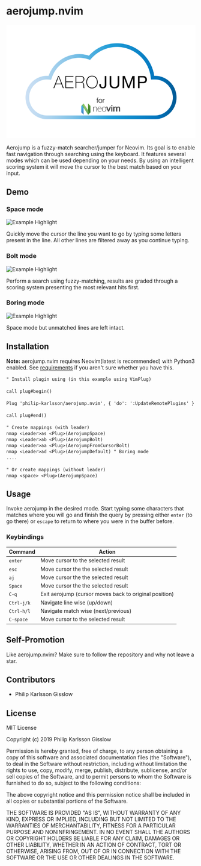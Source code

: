 # aerojump.nvim


![Aerojump logo](img/logo.svg?sanitize=true)

Aerojump is a fuzzy-match searcher/jumper for Neovim. Its goal is to enable fast
navigation through searching using the keyboard. It features several modes
which can be used depending on your needs. By using an intelligent scoring
system it will move the cursor to the best match based on your input.

## Demo

### Space mode
![Example Highlight](https://imgur.com/eUYLI3Q.gif)

Quickly move the cursor the line you want to go by typing some letters
present in the line. All other lines are filtered away as you continue typing.

### Bolt mode
![Example Highlight](https://imgur.com/evbd5Ad.gif)

Perform a search using fuzzy-matching, results are graded through a scoring system
presenting the most relevant hits first.

### Boring mode
![Example Highlight](https://imgur.com/prtHSML.gif)

Space mode but unmatched lines are left intact.

## Installation

**Note:** aerojump.nvim requires Neovim(latest is recommended) with Python3 enabled.
See [requirements](#requirements) if you aren't sure whether you have this.

```vim
" Install plugin using (in this example using VimPlug)

call plug#begin()

Plug 'philip-karlsson/aerojump.nvim', { 'do': ':UpdateRemotePlugins' }

call plug#end()

" Create mappings (with leader)
nmap <Leader>as <Plug>(AerojumpSpace)
nmap <Leader>ab <Plug>(AerojumpBolt)
nmap <Leader>aa <Plug>(AerojumpFromCursorBolt)
nmap <Leader>ad <Plug>(AerojumpDefault) " Boring mode
....

" Or create mappings (without leader)
nmap <space> <Plug>(AerojumpSpace)
```

## Usage

Invoke aerojump in the desired mode. Start typing some characters that matches
where you will go and finish the query by pressing either `enter` (to go there)
or `escape` to return to where you were in the buffer before.

### Keybindings
| Command               | Action                                                                                |
| ---                   | ---                                                                                   |
| `enter`               | Move cursor to the selected result
| `esc`                 | Move cursor the the selected result
| `aj`                  | Move cursor the the selected result
| `Space`               | Move cursor the the selected result
| `C-q`                 | Exit aerojump (cursor moves back to original position)
| `Ctrl-j/k`            | Navigate line wise (up/down)
| `Ctrl-h/l`            | Navigate match wise (next/previous)
| `C-space`             | Move cursor to the selected result

## Self-Promotion
Like aerojump.nvim? Make sure to follow the repository and why not leave a star.

## Contributors
- Philip Karlsson Gisslow

## License
MIT License

Copyright (c) 2019 Philip Karlsson Gisslow

Permission is hereby granted, free of charge, to any person obtaining a copy
of this software and associated documentation files (the "Software"), to deal
in the Software without restriction, including without limitation the rights
to use, copy, modify, merge, publish, distribute, sublicense, and/or sell
copies of the Software, and to permit persons to whom the Software is
furnished to do so, subject to the following conditions:

The above copyright notice and this permission notice shall be included in all
copies or substantial portions of the Software.

THE SOFTWARE IS PROVIDED "AS IS", WITHOUT WARRANTY OF ANY KIND, EXPRESS OR
IMPLIED, INCLUDING BUT NOT LIMITED TO THE WARRANTIES OF MERCHANTABILITY,
FITNESS FOR A PARTICULAR PURPOSE AND NONINFRINGEMENT. IN NO EVENT SHALL THE
AUTHORS OR COPYRIGHT HOLDERS BE LIABLE FOR ANY CLAIM, DAMAGES OR OTHER
LIABILITY, WHETHER IN AN ACTION OF CONTRACT, TORT OR OTHERWISE, ARISING FROM,
OUT OF OR IN CONNECTION WITH THE SOFTWARE OR THE USE OR OTHER DEALINGS IN THE
SOFTWARE.
